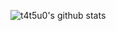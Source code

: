 ![t4t5u0's github stats](https://github-readme-stats.vercel.app/api?username=t4t5u0&show_icons=true)
